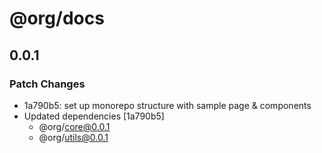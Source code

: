 # @org/docs

## 0.0.1

### Patch Changes

- 1a790b5: set up monorepo structure with sample page & components
- Updated dependencies [1a790b5]
  - @org/core@0.0.1
  - @org/utils@0.0.1

